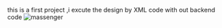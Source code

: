 this is a first  project ,i excute the design by XML code with out backend code
![massenger](https://github.com/ibrahimShe7ab/Massenger_Chat_Screen/assets/136454516/cc6121d6-2c3e-4781-bc37-7b582f8296d0)
